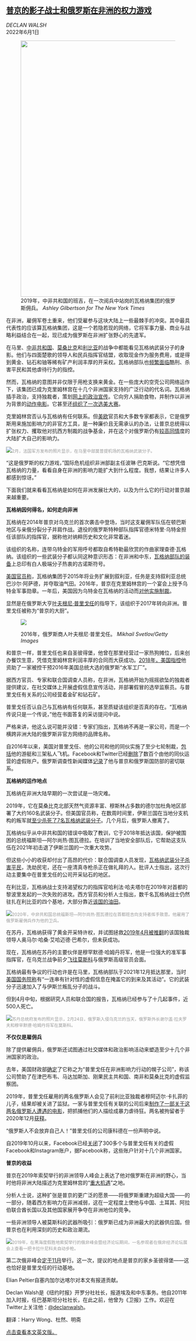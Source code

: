 <!--1654076221000-->
[普京的影子战士和俄罗斯在非洲的权力游戏](https://cn.nytimes.com/world/20220601/wagner-group-africa/)
------

<address>DECLAN WALSH</address><time pudate="2022-06-01 05:26:56" datetime="2022-06-01 05:26:56">2022年6月1日</time><figure><img src="https://images.weserv.nl/?url=static01.nyt.com/images/2022/05/23/world/00wagner-explainer-1/merlin_154833597_c5a73d48-01e2-4f4c-8400-c60fff6b7b3f-master1050.jpg" width="1050" height="700"><figcaption>2019年，中非共和国的班吉，在一次阅兵中站岗的瓦格纳集团的俄罗斯佣兵。 <cite>Ashley Gilbertson for The New York Times</cite></figcaption></figure><section><p>在非洲，雇佣军卷土重来，他们受雇参与这块大陆上一些最棘手的冲突。其中最具代表性的应该算瓦格纳集团，这是一个若隐若现的网络，它将军事力量、商业与战略利益结合在一起，现已成为俄罗斯在非洲扩张野心的先遣军。</p><p>在马里、<a href="https://www.nytimes.com/2019/03/31/world/africa/russia-military-africa.html">中非共和国</a>、<a href="https://www.nytimes.com/2020/01/28/world/africa/russia-africa-troops.html">莫桑比克</a>和<a href="https://www.nytimes.com/2019/11/05/world/middleeast/russia-libya-mercenaries.html">利比亚</a>的战争中都能看见瓦格纳武装分子的身影。他们与四面楚歌的领导人和民兵指挥官结盟，收取现金作为服务费用，或是得到黄金、钻石和铀等稀有矿产利润丰厚的开采权。瓦格纳部队也<a href="https://www.nytimes.com/2021/06/27/world/asia/russia-mercenaries-central-african-republic.html">频繁面临</a>酷刑、杀害平民和其他虐待行为的指控。</p><p>然而，瓦格纳的意图并非仅限于用枪支换来黄金。在一些庞大的空壳公司网络运作下，该集团已成为克里姆林宫在十几个非洲国家支持的广泛行动的代名词。瓦格纳插手政治，支持独裁者，策划<a rel="noopener noreferrer" target="_blank" href="https://about.fb.com/wp-content/uploads/2021/06/May-2021-CIB-Report.pdf">网上的政治宣传</a>。它向穷人捐助食物，并制作以非洲为背景的<a rel="noopener noreferrer" target="_blank" href="https://www.ft.com/content/11ac95c4-fdd4-401f-9b50-ec3230a22737">动作电影</a>。它甚至还<a rel="noopener noreferrer" target="_blank" href="https://www.thenationalnews.com/world/africa/russian-influence-on-show-in-central-african-beauty-contest-1.801802">组织了一次选美大赛</a>。</p><p>克里姆林宫否认与瓦格纳有任何联系。但<a rel="noopener noreferrer" target="_blank" href="https://home.treasury.gov/news/press-releases/sm1058">美</a><a rel="noopener noreferrer" target="_blank" href="https://www.consilium.europa.eu/en/press/press-releases/2021/12/13/eu-imposes-restrictive-measures-against-the-wagner-group/">欧</a>官员和大多数专家都表示，它是俄罗斯用来施加影响力的非官方工具，是一种廉价且无需承认的办法，让普京总统得以扩张权力、攫取他对抗西方制裁的战争基金，并在这个对俄罗斯仍有<a href="https://www.nytimes.com/2022/03/03/world/africa/russia-ukraine-eritrea-africa.html">较高同情</a>度的大陆扩大自己的影响力。</p><p><img src="https://images.weserv.nl/?url=static01.nyt.com/images/2022/05/23/world/00wagner-explainer-8/merlin_205843221_8b461cfd-1f5b-44ac-893b-5fec0c15d61f-master1050.jpg"><small style="color: #999;">2月，法国军方发布的照片显示，在马里中部莫普提机场的瓦格纳武装分子。</small></p><p>“这是俄罗斯的权力游戏，”国际危机组织非洲部副主任波琳·巴克斯说。“它想凭借瓦格纳的力量，看看自身在非洲的影响力能扩大到什么程度。我想，结果让许多人都感到惊讶。”</p><p>下面我们就来看看瓦格纳是如何在非洲发展壮大的，以及为什么它的行动对普京越来越重要。</p><p><b>瓦格纳因何得名，如何走向非洲</b></p><p>瓦格纳在2014年普京对乌克兰的首次袭击中登场，当时这支雇佣军队伍在顿巴斯地区与亲俄分裂分子并肩作战。退役的俄罗斯特种部队指挥官德米特里·乌特金担任该部队的指挥官，据称他对纳粹历史和文化非常着迷。</p><p>该组织的名称，连带乌特金的军用呼号都取自希特勒最欣赏的作曲家理查德·瓦格纳。该组织的一些武装分子都认同这种意识形态：在非洲和中东，<a rel="noopener noreferrer" target="_blank" href="https://en.respublica.lt/signs-of-neo-nazi-ideology-amongst-russian-mercenaries">瓦格纳部队的装备</a>上总印有白人极端分子热衷的古诺斯符号。</p><p><a href="https://www.nytimes.com/2018/05/24/world/middleeast/american-commandos-russian-mercenaries-syria.html">美国官员称</a>，瓦格纳集团于2015年将业务扩展到叙利亚，任务是支持叙利亚总统巴沙尔·阿萨德，并夺取油气田。2016年，普京在克里姆林宫的一个宴会上授予乌特金军事勋章。一年后，美国因为乌特金在瓦格纳的活动而<a href="https://www.nytimes.com/2017/06/20/world/europe/united-states-sanctions-russia-ukraine.html">对他实施制裁</a>。</p><p>显然是在俄罗斯大亨<a href="https://www.nytimes.com/2018/02/16/world/europe/prigozhin-russia-indictment-mueller.html">叶夫根尼·普里戈任</a>的指导下，该组织于2017年转向非洲。普里戈任被称为“普京的大厨”。</p><p><figure><img src="https://images.weserv.nl/?url=static01.nyt.com/images/2022/05/18/world/00wagner-explainer-2/00wagner-explainer-2-jumbo.jpg"></p><figcaption>2016年，俄罗斯商人叶夫根尼·普里戈任。 <cite>Mikhail Svetlov/Getty Images</cite></figcaption></figure><p>和普京一样，普里戈任也来自圣彼得堡，他曾在那里经营过一家热狗摊位，后来创办餐饮生意，凭借克里姆林宫利润丰厚的合同而大获成功。<a href="https://www.nytimes.com/2018/02/16/world/europe/prigozhin-russia-indictment-mueller.html">2018年，美国</a><a href="https://www.nytimes.com/2018/02/16/world/europe/prigozhin-russia-indictment-mueller.html">指控</a>他资助了一家被控干预2016年美国总统大选的俄罗斯“水军工厂”。</p><p>据西方官员、专家和联合国调查人员称，在非洲，瓦格纳开始为摇摇欲坠的独裁者提供建议，在社交媒体上开展虚假信息宣传活动，并部署假冒的选举监察员。与普里戈任有关系的公司经营着金矿和钻石矿。</p><p>普里戈任否认自己与瓦格纳有任何联系，甚至质疑该组织是否真的存在。“瓦格纳传说只是一个传说，”他在书面答复的采访提问中说。</p><p>严格来讲，他这么说可能并没错：专家们指出，瓦格纳不再是一家公司，而是一个横跨非洲大陆的俄罗斯非官方网络的品牌名称。</p><p>自2016年以来，美国对普里戈任、他的公司和他的同伙实施了至少七轮制裁，<a rel="noopener noreferrer" target="_blank" href="https://home.treasury.gov/news/press-releases/sm787">包括</a>他的游艇和三架私人飞机。Facebook和Twitter已经<a rel="noopener noreferrer" target="_blank" href="https://blog.twitter.com/en_us/topics/company/2021/disclosing-state-linked-information-operations-we-ve-removed">删除</a>了数百个由他的同伙运营的虚假账户。俄罗斯调查性新闻媒体<a rel="noopener noreferrer" target="_blank" href="https://thebell.io/41889-2">记录</a>了他与普京和俄罗斯国防部的密切联系。</p><p><b>瓦格纳的运作地点</b></p><p>瓦格纳在非洲大陆早期的一次尝试是一场灾难。</p><p>2019年，它在莫桑比克北部天然气资源丰富、穆斯林占多数的德尔加杜角地区部署了大约160名武装分子。但美国官员称，在数周时间里，伊斯兰国在当地分支机构的叛军就<a href="https://www.nytimes.com/2020/01/28/world/africa/russia-africa-troops.html">至少</a><a href="https://www.nytimes.com/2020/01/28/world/africa/russia-africa-troops.html">杀死了</a><a href="https://www.nytimes.com/2020/01/28/world/africa/russia-africa-troops.html" title="Link: https://www.nytimes.com/2020/01/28/world/africa/russia-africa-troops.html">7名瓦格纳武装分子</a>。几个月后，俄罗斯人撤离了。</p><p>瓦格纳似乎从中非共和国的错误中吸取了教训，它于2018年抵达该国，保护被围困的总统福斯坦—阿尔尚热·图瓦德拉。在培训了当地安全部队后，它帮助这支队伍在2021年初击退了伊斯兰国的一次重大攻势。</p><p>但这些小小的收获却付出了高昂的代价：联合国调查人员发现，<a href="https://www.nytimes.com/2021/06/27/world/asia/russia-mercenaries-central-african-republic.html">瓦格纳武装分子杀害平民</a>，洗劫民宅，还在一座清真寺枪杀正在做礼拜的人。批评人士指出，这次行动主要集中在普里戈任的公司开采钻石的地区。</p><p>在利比亚，瓦格纳战士支持渴望权力的指挥官哈利法·哈夫塔尔在2019年对首都的黎波里发起的一次失败的进攻。西方官员和分析人士指出，数千名瓦格纳战士仍然驻扎在利比亚的四个基地，大部分靠近<a rel="noopener noreferrer" target="_blank" href="https://www.reuters.com/article/us-libya-oil-russia-idUSKBN23X1KF">该国的油田</a>。</p><p><img src="https://images.weserv.nl/?url=static01.nyt.com/images/2022/05/23/world/00wagner-explainer-9/merlin_181451448_16a329e7-9c35-424d-84f5-32567b33c221-master1050.jpg"><small style="color: #999;">2020年，中非共和国总统福斯坦—阿尔尚热·图瓦德拉在首都班吉向支持者挥手致意。他雇用了俄罗斯雇佣兵作为他的卫兵。</small></p><p>在苏丹，瓦格纳获得了黄金开采特许权，并试图拯救<a href="https://www.nytimes.com/2019/04/11/world/africa/sudan-omar-hassan-al-bashir.html">2019年4月被推翻</a>的该国独裁领导人奥马尔·哈桑·艾哈迈德·巴希尔，但未获成功。</p><p>现在，瓦格纳在苏丹的主要伙伴是穆罕默德·哈姆丹将军，他是一位强大的准军事指挥官，在乌克兰战争前夕<a rel="noopener noreferrer" target="_blank" href="https://www.reuters.com/article/sudan-russia-idAFL1N2UY0K8">飞往莫斯科</a>与俄罗斯高级官员会面。</p><p>瓦格纳最有争议的行动也许是在马里，瓦格纳部队于2021年12月抵达那里，当时<a rel="noopener noreferrer" target="_blank" href="https://www.state.gov/disarming-disinformation/wagner-group-yevgeniy-prigozhin-and-russias-disinformation-in-africa/">美国国务院称</a>有“一连串有针对性的虚假信息在掩盖它的到来及其活动”。它的武装分子迅速加入了与伊斯兰叛乱分子的战斗。</p><p>但到4月中旬，根据研究人员和联合国的报告，瓦格纳已经参与了十几起事件，近500人死亡。</p><p><img src="https://images.weserv.nl/?url=static01.nyt.com/images/2022/05/23/world/00wagner-explainer-7/merlin_207394365_5c87d871-069f-49f9-8a6a-914e7ae1d8e6-jumbo.jpg"><small style="color: #999;">苏丹总统府发布的照片显示，2月24日，俄罗斯入侵乌克兰的当天，俄罗斯外长谢尔盖·拉夫罗夫和穆罕默德·哈姆丹将军在莫斯科。</small></p><p><b>不仅仅是雇佣兵</b></p><p>除了提供雇佣兵，俄罗斯还试图通过社交媒体和政治影响活动来塑造至少十几个非洲国家的政治。</p><p>去年，美国财政部<a rel="noopener noreferrer" target="_blank" href="https://home.treasury.gov/news/press-releases/jy0126">确定</a>了它称之为“普里戈任在非洲影响力行动的幌子公司”，称该公司赞助了在津巴布韦、马达加斯加、刚果民主共和国、南非和莫桑比克的虚假监察团。</p><p>2019年，普里戈任雇用的两名俄罗斯人会见了前利比亚独裁者穆阿迈尔·卡扎菲的儿子，结果却被关进了监狱。一家与普里戈任有关联的公司后来<a href="https://www.nytimes.com/2020/06/18/world/middleeast/russia-libya-maksim-Shugalei.html">制作了一部关于这两名俄罗斯人遭遇的电影</a>，把抓捕他们的人描绘成暴力虐待狂。两名被拘留者于2020年12月<a href="https://www.nytimes.com/2020/06/18/world/middleeast/russia-libya-maksim-Shugalei.html">获释</a>。</p><p>“俄罗斯人不会放弃自己人！”普里戈任的公司康科德在一份声明中说。</p><p>自2019年10月以来，Facebook已经<a rel="noopener noreferrer" target="_blank" href="https://about.fb.com/news/2019/10/removing-more-coordinated-inauthentic-behavior-from-russia/">关闭</a>了300多个与普里戈任有关的虚假Facebook和Instagram账户，据Facebook称，这些账户针对十几个非洲国家。</p><p><b>普京的收益</b></p><p>普京在2019年索契举行的非洲领导人峰会上表达了他对俄罗斯在非洲的野心，当时他将非洲大陆描述为克里姆林宫的“<a rel="noopener noreferrer" target="_blank" href="http://en.kremlin.ru/events/president/news/61893">重大机遇</a>”之地。</p><p>分析人士说，这种扩张是普京的更广泛的愿景——将俄罗斯重建为超级大国——的一部分，随着西方影响力在非洲减弱，这在一定程度上使他与中国、土耳其、阿拉伯联合酋长国以及其他国家展开争夺在非洲地位的竞争。</p><p>一些非洲领导人被莫斯科的武器所吸引：俄罗斯已成为非洲最大的武器供应国。但普京也在利用深刻的历史和政治潮流。</p><p><img src="https://images.weserv.nl/?url=static01.nyt.com/images/2022/05/23/world/00wagner-explainer-3/merlin_207393189_615c0186-438a-43e1-b48a-818d77b5dd88-master1050.jpg"><small style="color: #999;">2019年，在黑海度假胜地索契举行的俄非峰会暨经济论坛期间，一名参观者在俄非经济论坛展会上查看一把卡拉什尼科夫自动步枪。</small></p><p>第二次俄非峰会<a rel="noopener noreferrer" target="_blank" href="https://africa-rus.com/en/news-russia-africa/russia-africa-summit-to-be-held-in-st.-petersburg-in-november-2022">定于11月</a>举行。这一次，提议的地点是普京的家乡圣彼得堡——这也恰好是普里戈任的行动基地。</p></section><footer><p>Elian Peltier自塞内加尔达喀尔对本文有报道贡献。</p><p>Declan Walsh是《纽约时报》开罗分社社长，报道埃及和中东事务。他自2011年加入时报，任巴基斯坦分社社长，在此之前，他曾为《卫报》工作。欢迎在Twitter上关注他：<a rel="nofollow" target="_blank" href="https://twitter.com/declanwalsh" title="Link: https://twitter.com/declanwalsh">@declanwalsh</a>。</p><p>翻译：Harry Wong、杜然、明斋</p><p><a rel="nofollow" target="_blank" href="https://www.nytimes.com/2022/05/31/world/africa/wagner-group-africa.html" title="Link: https://www.nytimes.com/2022/05/31/world/africa/wagner-group-africa.html">点击查看本文英文版。</a></p></footer>
